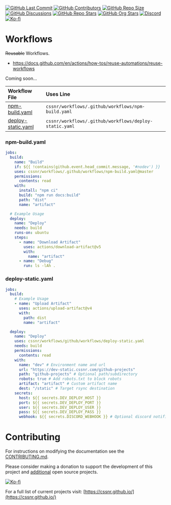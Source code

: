 [![GitHub Last Commit](https://img.shields.io/github/last-commit/smashedr/github-projects?logo=vitepress&logoColor=white&label=updated)](https://github.com/smashedr/github-projects/pulse)
[![GitHub Contributors](https://img.shields.io/github/contributors-anon/smashedr/github-projects?logo=github)](https://github.com/smashedr/github-projects/graphs/contributors)
[![GitHub Repo Size](https://img.shields.io/github/repo-size/smashedr/github-projects?logo=bookstack&logoColor=white&label=repo%20size)](https://github.com/smashedr/github-projects)
[![GitHub Discussions](https://img.shields.io/github/discussions/smashedr/github-projects?logo=github)](https://github.com/smashedr/github-projects/discussions)
[![GitHub Repo Stars](https://img.shields.io/github/stars/smashedr/github-projects?style=flat&logo=github)](https://github.com/smashedr/github-projects/stargazers)
[![GitHub Org Stars](https://img.shields.io/github/stars/cssnr?style=flat&logo=github&label=org%20stars)](https://cssnr.github.io/)
[![Discord](https://img.shields.io/discord/899171661457293343?logo=discord&logoColor=white&label=discord&color=7289da)](https://discord.gg/wXy6m2X8wY)
[![Ko-fi](https://img.shields.io/badge/Ko--fi-72a5f2?logo=kofi&label=support)](https://ko-fi.com/cssnr)

# Workflows

~~Reusable~~ Workflows.

- https://docs.github.com/en/actions/how-tos/reuse-automations/reuse-workflows

Coming soon...

| Workflow File                                              | Uses Line                                              |
| :--------------------------------------------------------- | :----------------------------------------------------- |
| [npm-build.yaml](.github/workflows/npm-build.yaml)         | `cssnr/workflows/.github/workflows/npm-build.yaml`     |
| [deploy-static.yaml](.github/workflows/deploy-static.yaml) | `cssnr/workflows/.github/workflows/deploy-static.yaml` |

### npm-build.yaml

```yaml
jobs:
  build:
    name: "Build"
    if: ${{ !contains(github.event.head_commit.message, '#nodev') }}
    uses: cssnr/workflows/.github/workflows/npm-build.yaml@master
    permissions:
      contents: read
    with:
      install: "npm ci"
      build: "npm run docs:build"
      path: "dist"
      name: "artifact"

  # Example Usage
  deploy:
    name: "Deploy"
    needs: build
    runs-on: ubuntu
    steps:
      - name: "Download Artifact"
        uses: actions/download-artifact@v5
        with:
          name: "artifact"
      - name: "Debug"
        run: ls -lAh .
```

### deploy-static.yaml

```yaml
jobs:
  build:
    # Example Usage
    - name: "Upload Artifact"
      uses: actions/upload-artifact@v4
      with:
        path: dist
        name: "artifact"

  deploy:
    name: "Deploy"
    uses: cssnr/workflows/github/workflows/deploy-static.yaml
    needs: build
    permissions:
      contents: read
    with:
      name: "dev" # Environment name and url
      url: "https://dev-static.cssnr.com/github-projects"
      path: "github-projects" # Optional path/subdirectory
      robots: true # Add robots.txt to block robots
      artifact: "artifact" # Custom artifact name
      dest: "/static" # Target rsync destination
    secrets:
      host: ${{ secrets.DEV_DEPLOY_HOST }}
      port: ${{ secrets.DEV_DEPLOY_PORT }}
      user: ${{ secrets.DEV_DEPLOY_USER }}
      pass: ${{ secrets.DEV_DEPLOY_PASS }}
      webhook: ${{ secrets.DISCORD_WEBHOOK }} # Optional discord notification
```

# Contributing

For instructions on modifying the documentation see the [CONTRIBUTING.md](#contributing-ov-file).

Please consider making a donation to support the development of this project
and [additional](https://cssnr.com/) open source projects.

[![Ko-fi](https://ko-fi.com/img/githubbutton_sm.svg)](https://ko-fi.com/cssnr)

For a full list of current projects visit: [https://cssnr.github.io/](https://cssnr.github.io/)
